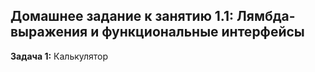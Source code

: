 ## Домашнее задание к занятию 1.1: Лямбда-выражения и функциональные интерфейсы
**Задача 1:** Калькулятор
